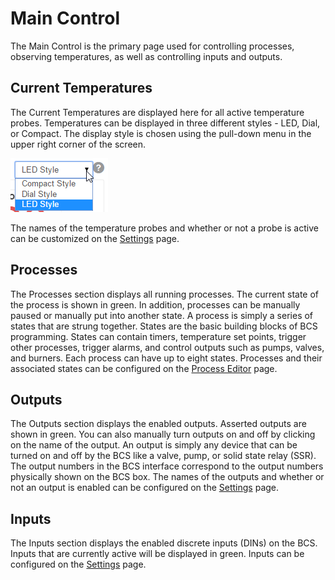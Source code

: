 # Main Control #

The Main Control is the primary page used for controlling processes, observing temperatures, as well as controlling inputs and outputs.



## Current Temperatures

The Current Temperatures are displayed here for all active temperature probes. Temperatures can be displayed in three different styles - LED, Dial, or Compact. The display style is chosen using the pull-down menu in the upper right corner of the screen.

![temp style](img/main/temp_style.png)

The names of the temperature probes and whether or not a probe is active can be customized on the [Settings](settings.md) page.


## Processes

The Processes section displays all running processes. The current state of the process is shown in green. In addition, processes can be manually paused or manually put into another state. A process is simply a series of states that are strung together. States are the basic building blocks of BCS programming. States can contain timers, temperature set points, trigger other processes, trigger alarms, and control outputs such as pumps, valves, and burners. Each process can have up to eight states. Processes and their associated states can be configured on the [Process Editor](process_editor.md) page.


## Outputs

The Outputs section displays the enabled outputs. Asserted outputs are shown in green. You can also manually turn outputs on and off by clicking on the name of the output. An output is simply any device that can be turned on and off by the BCS like a valve, pump, or solid state relay (SSR). The output numbers  in the BCS interface correspond to the output numbers physically shown on the BCS box. The names of the outputs and whether or not an output is enabled can be configured on the [Settings](settings.md) page.


## Inputs

The Inputs section displays the enabled discrete inputs (DINs) on the BCS. Inputs that are currently active will be displayed in green. Inputs can be configured on the [Settings](settings.md) page.


